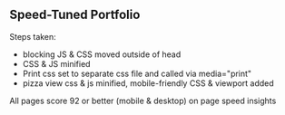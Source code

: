 ## Speed-Tuned Portfolio 

Steps taken:
* blocking JS & CSS moved outside of head
* CSS & JS minified
* Print css set to separate css file and called via media="print"
* pizza view css & js minified, mobile-friendly CSS & viewport added

All pages score 92 or better (mobile & desktop) on page speed insights